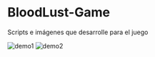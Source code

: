 # BloodLust-Game
Scripts e imágenes que desarrolle para el juego

![demo1](https://user-images.githubusercontent.com/39177485/162014770-f1e66a29-5c2a-4555-8554-2d16369f43ec.PNG)
![demo2](https://user-images.githubusercontent.com/39177485/162014782-40aed950-6594-4e95-be19-c28e0a40ea09.PNG)
